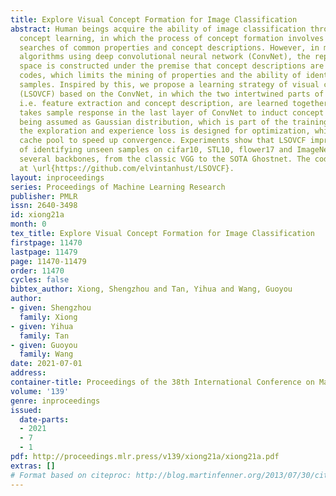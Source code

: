 ```yaml
---
title: Explore Visual Concept Formation for Image Classification
abstract: Human beings acquire the ability of image classification through visual
  concept learning, in which the process of concept formation involves intertwined
  searches of common properties and concept descriptions. However, in most image classification
  algorithms using deep convolutional neural network (ConvNet), the representation
  space is constructed under the premise that concept descriptions are fixed as one-hot
  codes, which limits the mining of properties and the ability of identifying unseen
  samples. Inspired by this, we propose a learning strategy of visual concept formation
  (LSOVCF) based on the ConvNet, in which the two intertwined parts of concept formation,
  i.e. feature extraction and concept description, are learned together. First, LSOVCF
  takes sample response in the last layer of ConvNet to induct concept description
  being assumed as Gaussian distribution, which is part of the training process. Second,
  the exploration and experience loss is designed for optimization, which adopts experience
  cache pool to speed up convergence. Experiments show that LSOVCF improves the ability
  of identifying unseen samples on cifar10, STL10, flower17 and ImageNet based on
  several backbones, from the classic VGG to the SOTA Ghostnet. The code is available
  at \url{https://github.com/elvintanhust/LSOVCF}.
layout: inproceedings
series: Proceedings of Machine Learning Research
publisher: PMLR
issn: 2640-3498
id: xiong21a
month: 0
tex_title: Explore Visual Concept Formation for Image Classification
firstpage: 11470
lastpage: 11479
page: 11470-11479
order: 11470
cycles: false
bibtex_author: Xiong, Shengzhou and Tan, Yihua and Wang, Guoyou
author:
- given: Shengzhou
  family: Xiong
- given: Yihua
  family: Tan
- given: Guoyou
  family: Wang
date: 2021-07-01
address:
container-title: Proceedings of the 38th International Conference on Machine Learning
volume: '139'
genre: inproceedings
issued:
  date-parts:
  - 2021
  - 7
  - 1
pdf: http://proceedings.mlr.press/v139/xiong21a/xiong21a.pdf
extras: []
# Format based on citeproc: http://blog.martinfenner.org/2013/07/30/citeproc-yaml-for-bibliographies/
---
```

